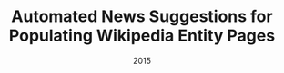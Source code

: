---
title: "Automated News Suggestions for Populating Wikipedia Entity Pages"
collection: publications
permalink: /publication/2015-DBLP:conf/cikm/FetahuMA15
date: 2015
venue: 'Proceedings of the 24th {ACM} International Conference on Information and Knowledge Management, {CIKM} 2015, Melbourne, VIC, Australia, October 19 - 23, 2015'
---